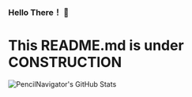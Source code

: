 ### Hello There！ 👋
# This README.md is under CONSTRUCTION

![PencilNavigator's GitHub Stats](https://readmestats.999857.xyz/api?username=PencilNavigator&include_all_commits=true&show_icons=true&bg_color=green,A5D44F,7C9F3B&title_color=fff&text_color=fff&icon_color=fff)



